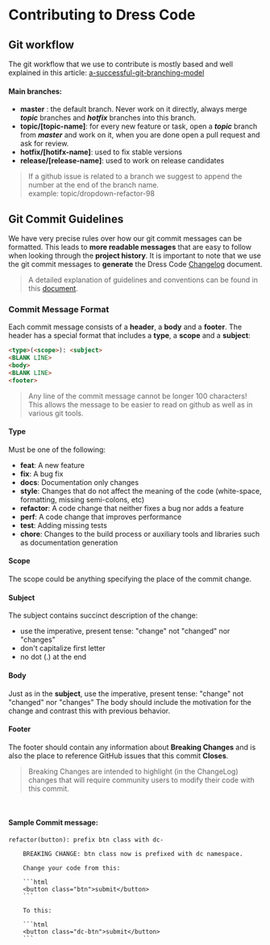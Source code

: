 # Contributing to Dress Code

## Git workflow

The git workflow that we use to contribute is mostly based and well explained in this article: [a-successful-git-branching-model](http://nvie.com/posts/a-successful-git-branching-model/)

#### Main branches:

* **master** : the default branch. Never work on it directly, always merge ***topic*** branches and ***hotfix*** branches into this branch.
* **topic/[topic-name]**: for every new feature or task, open a ***topic*** branch from ***master*** and work on it, when you are done open a pull request and ask for review.
* **hotfix/[hotifx-name]**: used to fix stable versions
* **release/[release-name]**: used to work on release candidates

> If a github issue is related to a branch we suggest to append the number at the end of the branch name.<br>
  example: topic/dropdown-refactor-98


## <a name="commit"></a> Git Commit Guidelines

We have very precise rules over how our git commit messages can be formatted. This leads to **more
readable messages** that are easy to follow when looking through the **project history**. It is
important to note that we use the git commit messages to **generate** the Dress Code
[Changelog](CHANGELOG.md) document.

> A detailed explanation of guidelines and conventions can be found in this
  [document](https://docs.google.com/document/d/1QrDFcIiPjSLDn3EL15IJygNPiHORgU1_OOAqWjiDU5Y/edit#).

### <a name="commit-message-format"></a> Commit Message Format
Each commit message consists of a **header**, a **body** and a **footer**. The header has a special
format that includes a **type**, a **scope** and a **subject**:

```html
<type>(<scope>): <subject>
<BLANK LINE>
<body>
<BLANK LINE>
<footer>
```

> Any line of the commit message cannot be longer 100 characters!<br/>
  This allows the message to be easier to read on github as well as in various git tools.

#### Type
Must be one of the following:

* **feat**: A new feature
* **fix**: A bug fix
* **docs**: Documentation only changes
* **style**: Changes that do not affect the meaning of the code (white-space, formatting, missing
  semi-colons, etc)
* **refactor**: A code change that neither fixes a bug nor adds a feature
* **perf**: A code change that improves performance
* **test**: Adding missing tests
* **chore**: Changes to the build process or auxiliary tools and libraries such as documentation
  generation

#### Scope
The scope could be anything specifying the place of the commit change.

#### Subject
The subject contains succinct description of the change:

* use the imperative, present tense: "change" not "changed" nor "changes"
* don't capitalize first letter
* no dot (.) at the end

#### Body
Just as in the **subject**, use the imperative, present tense: "change" not "changed" nor "changes"
The body should include the motivation for the change and contrast this with previous behavior.

#### Footer
The footer should contain any information about **Breaking Changes** and is also the place to
reference GitHub issues that this commit **Closes**.

> Breaking Changes are intended to highlight (in the ChangeLog) changes that will require community
  users to modify their code with this commit.


<br/>

#### Sample Commit message:

```text
refactor(button): prefix btn class with dc-

    BREAKING CHANGE: btn class now is prefixed with dc namespace.

    Change your code from this:

    ```html
    <button class="btn">submit</button>
    ```

    To this:

    ```html
    <button class="dc-btn">submit</button>
    ```
```
